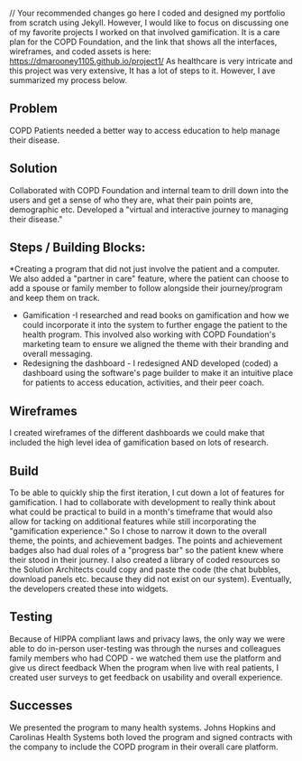 // Your recommended changes go here
I coded and designed my portfolio from scratch using Jekyll. However, I would like to focus on discussing one of my favorite projects I worked on that involved gamification. It is a care plan for the COPD Foundation, and the link that shows all the interfaces, wireframes, and coded assets is here: https://dmarooney1105.github.io/project1/ As healthcare is very intricate and this project was very extensive, It has a lot of steps to it. However, I ave summarized my process below. 

## Problem 
COPD Patients needed a better way to access education to help manage their disease.
## Solution
Collaborated with COPD Foundation and internal team to drill down into the users and get a sense of who they are, what their pain points are, demographic etc. 
Developed a "virtual and interactive journey to managing their disease."
## Steps / Building Blocks:
*Creating a program that did not just involve the patient and a computer.  We also added a "partner in care" feature, where the patient can choose to add a spouse or family member to follow alongside their journey/program and keep them on track. 
* Gamification -I researched and read books on gamification and how we could incorporate it into the system to further engage the patient to the health program. This involved also working with COPD Foundation's marketing team to ensure we aligned the theme with their branding and overall messaging.
* Redesigning the dashboard - I redesigned AND developed (coded) a dashboard using the software's page builder to make it an intuitive place for patients to access education, activities, and their peer coach. 
## Wireframes
I created wireframes of the different dashboards we could make that included the high level idea of gamification based on lots of research. 
## Build 
To be able to quickly ship the first iteration, I cut down a lot of features for gamification. I had to collaborate with development to really think about what could be practical to build in a month's timeframe that would also allow for tacking on additional features while still incorporating the "gamification experience." So I chose to narrow it down to the overall theme, the points, and achievement badges. The points and achievement badges also had dual roles of a "progress bar" so the patient knew where their stood in their journey. I also created a library of coded resources so the Solution Architects could copy and paste the code (the chat bubbles, download panels etc. because they did not exist on our system). Eventually, the developers created these into widgets. 
## Testing
Because of HIPPA compliant laws and privacy laws, the only way we were able to do in-person user-testing was through the nurses and colleagues family members who had COPD - we watched them use the platform and give us direct feedback
When the program when live with real patients, I created user surveys to get feedback on usability and overall experience. 
## Successes
We presented the program to many health systems. Johns Hopkins and Carolinas Health Systems both loved the program and signed contracts with the company to include the COPD program in their overall care platform. 


